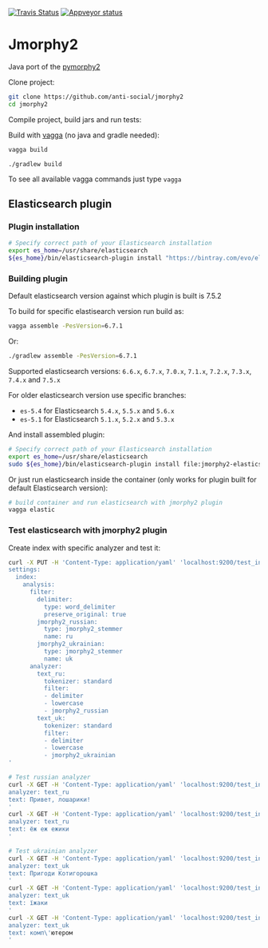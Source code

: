 [![Travis Status](https://travis-ci.org/anti-social/jmorphy2.svg?branch=master)](https://travis-ci.org/anti-social/jmorphy2)
[![Appveyor status](https://ci.appveyor.com/api/projects/status/x9df34q1er8r5kc0/branch/master?svg=true)](https://ci.appveyor.com/project/anti-social/jmorphy2/branch/master)

# Jmorphy2

Java port of the [pymorphy2](https://github.com/kmike/pymorphy2)

Clone project:

```sh
git clone https://github.com/anti-social/jmorphy2
cd jmorphy2
```

Compile project, build jars and run tests:

Build with [vagga](http://vagga.readthedocs.io/en/latest/installation.html#ubuntu)
(no java and gradle needed):

```sh
vagga build
```


```
./gradlew build
```

To see all available vagga commands just type ``vagga``


## Elasticsearch plugin

### Plugin installation

```sh
# Specify correct path of your Elasticsearch installation
export es_home=/usr/share/elasticsearch
${es_home}/bin/elasticsearch-plugin install "https://bintray.com/evo/elasticsearch/download_file?file_path=analysis-jmorphy2-0.2.1-es7.5.2.zip"
```

### Building plugin

Default elasticsearch version against which plugin is built is 7.5.2

To build for specific elastisearch version run build as:

```sh
vagga assemble -PesVersion=6.7.1
```

Or:

```sh
./gradlew assemble -PesVersion=6.7.1
```

Supported elasticsearch versions: `6.6.x`, `6.7.x`, `7.0.x`, `7.1.x`, `7.2.x`, `7.3.x`, `7.4.x` and `7.5.x`

For older elasticsearch version use specific branches:

- `es-5.4` for Elasticsearch `5.4.x`, `5.5.x` and `5.6.x`
- `es-5.1` for Elasticsearch `5.1.x`, `5.2.x` and `5.3.x`

And install assembled plugin:

```sh
# Specify correct path of your Elasticsearch installation
export es_home=/usr/share/elasticsearch
sudo ${es_home}/bin/elasticsearch-plugin install file:jmorphy2-elasticsearch/build/distributions/analysis-jmorphy2-0.2.1-SNAPSHOT-es7.5.2.zip
```

Or just run elasticsearch inside the container 
(only works for plugin built for default Elasticsearch version):

```sh
# build container and run elasticsearch with jmorphy2 plugin
vagga elastic
```

### Test elasticsearch with jmorphy2 plugin

Create index with specific analyzer and test it:


```sh
curl -X PUT -H 'Content-Type: application/yaml' 'localhost:9200/test_index' -d '---
settings:
  index:
    analysis:
      filter:
        delimiter:
          type: word_delimiter
          preserve_original: true
        jmorphy2_russian:
          type: jmorphy2_stemmer
          name: ru
        jmorphy2_ukrainian:
          type: jmorphy2_stemmer
          name: uk
      analyzer:
        text_ru:
          tokenizer: standard
          filter:
          - delimiter
          - lowercase
          - jmorphy2_russian
        text_uk:
          tokenizer: standard
          filter:
          - delimiter
          - lowercase
          - jmorphy2_ukrainian
'

# Test russian analyzer
curl -X GET -H 'Content-Type: application/yaml' 'localhost:9200/test_index/_analyze' -d '---
analyzer: text_ru
text: Привет, лошарики!
'
curl -X GET -H 'Content-Type: application/yaml' 'localhost:9200/test_index/_analyze' -d '---
analyzer: text_ru
text: ёж еж ежики
'

# Test ukrainian analyzer
curl -X GET -H 'Content-Type: application/yaml' 'localhost:9200/test_index/_analyze' -d '---
analyzer: text_uk
text: Пригоди Котигорошка
'
curl -X GET -H 'Content-Type: application/yaml' 'localhost:9200/test_index/_analyze' -d '---
analyzer: text_uk
text: їжаки
'
curl -X GET -H 'Content-Type: application/yaml' 'localhost:9200/test_index/_analyze' -d '---
analyzer: text_uk
text: комп\'ютером
'
```
